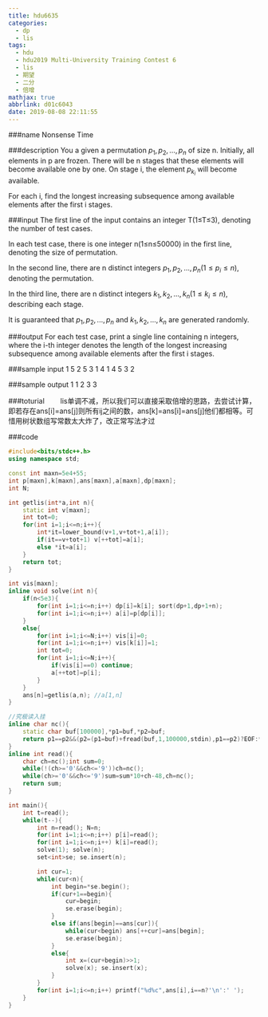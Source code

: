 ```yaml
---
title: hdu6635
categories:
  - dp
  - lis
tags:
  - hdu
  - hdu2019 Multi-University Training Contest 6
  - lis
  - 期望
  - 二分
  - 倍增
mathjax: true
abbrlink: d01c6043
date: 2019-08-08 22:11:55
---
```


###name
Nonsense Time

###description
You a given a permutation $p_1,p_2,…,p_n$ of size n. Initially, all elements in p are frozen. There will be n stages that these elements will become available one by one. On stage i, the element $p_{k_i}$ will become available.

For each i, find the longest increasing subsequence among available elements after the first i stages.

<!---more-->

###input
The first line of the input contains an integer T(1≤T≤3), denoting the number of test cases.

In each test case, there is one integer n(1≤n≤50000) in the first line, denoting the size of permutation.

In the second line, there are n distinct integers $p_1,p_2,...,p_n(1≤p_i≤n)$, denoting the permutation.

In the third line, there are n distinct integers $k_1,k_2,...,k_n(1≤k_i≤n)$, describing each stage.

It is guaranteed that $p_1,p_2,...,p_n$ and $k_1,k_2,...,k_n$ are generated randomly.

###output
For each test case, print a single line containing n integers, where the i-th integer denotes the length of the longest increasing subsequence among available elements after the first i stages.

###sample input
1
5
2 5 3 1 4
1 4 5 3 2
 
###sample output
1 1 2 3 3

###toturial
&emsp;&emsp;lis单调不减，所以我们可以直接采取倍增的思路，去尝试计算，即若存在ans[i]=ans[j]则所有ij之间的数，ans[k]=ans[i]=ans[j]他们都相等。可惜用树状数组写常数太大炸了，改正常写法才过

###code
```cpp
#include<bits/stdc++.h>
using namespace std;

const int maxn=5e4+55;
int p[maxn],k[maxn],ans[maxn],a[maxn],dp[maxn];
int N;

int getlis(int*a,int n){
    static int v[maxn];
    int tot=0;
    for(int i=1;i<=n;i++){
        int*it=lower_bound(v+1,v+tot+1,a[i]);
        if(it==v+tot+1) v[++tot]=a[i];
        else *it=a[i];
    }
    return tot;
}

int vis[maxn];
inline void solve(int n){
    if(n<5e3){
        for(int i=1;i<=n;i++) dp[i]=k[i]; sort(dp+1,dp+1+n);
        for(int i=1;i<=n;i++) a[i]=p[dp[i]];
    }
    else{
        for(int i=1;i<=N;i++) vis[i]=0;
        for(int i=1;i<=n;i++) vis[k[i]]=1;
        int tot=0;
        for(int i=1;i<=N;i++){
            if(vis[i]==0) continue;
            a[++tot]=p[i];
        }
    }
    ans[n]=getlis(a,n); //a[1,n]
}

//究极读入挂
inline char nc(){
    static char buf[100000],*p1=buf,*p2=buf;
    return p1==p2&&(p2=(p1=buf)+fread(buf,1,100000,stdin),p1==p2)?EOF:*p1++;
}
inline int read(){
    char ch=nc();int sum=0;
    while(!(ch>='0'&&ch<='9'))ch=nc();
    while(ch>='0'&&ch<='9')sum=sum*10+ch-48,ch=nc();
    return sum;
}

int main(){
    int t=read();
    while(t--){
        int n=read(); N=n;
        for(int i=1;i<=n;i++) p[i]=read();
        for(int i=1;i<=n;i++) k[i]=read();
        solve(1); solve(n);
        set<int>se; se.insert(n);

        int cur=1;
        while(cur<n){
            int begin=*se.begin();
            if(cur+1==begin){
                cur=begin;
                se.erase(begin);
            }
            else if(ans[begin]==ans[cur]){
                while(cur<begin) ans[++cur]=ans[begin];
                se.erase(begin);
            }
            else{
                int x=(cur+begin)>>1;
                solve(x); se.insert(x);
            }
        }
        for(int i=1;i<=n;i++) printf("%d%c",ans[i],i==n?'\n':' ');
    }
}
```







